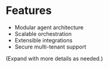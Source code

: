 # Features

- Modular agent architecture
- Scalable orchestration
- Extensible integrations
- Secure multi-tenant support

(Expand with more details as needed.)
